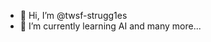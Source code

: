- 👋 Hi, I’m @twsf-strugg1es
- 🌱 I’m currently learning AI and many more...

<!---
twsf-strugg1es/twsf-strugg1es is a ✨ special ✨ repository because its `README.md` (this file) appears on your GitHub profile.
You can click the Preview link to take a look at your changes.
--->
